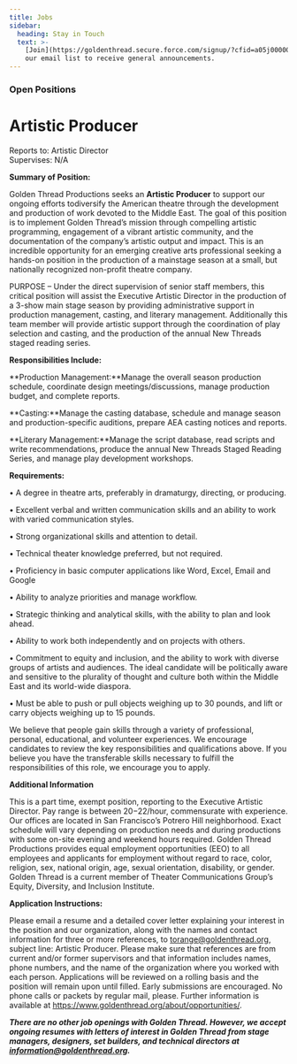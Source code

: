 ```yaml
---
title: Jobs
sidebar:
  heading: Stay in Touch
  text: >-
    [Join](https://goldenthread.secure.force.com/signup/?cfid=a05j000000LsdhQAAR)
    our email list to receive general announcements.
---
```

### Open Positions

# Artistic Producer

Reports to: Artistic Director\
Supervises: N/A

**Summary of Position:**

Golden Thread Productions seeks an **Artistic Producer** to support our ongoing efforts todiversify the American theatre through the development and production of work devoted to the Middle East. The goal of this position is to implement Golden Thread’s mission through compelling artistic programming, engagement of a vibrant artistic community, and the documentation of the company’s artistic output and impact. This is an incredible opportunity for an emerging creative arts professional seeking a hands-on position in the production of a mainstage season at a small, but nationally recognized non-profit theatre company.

PURPOSE – Under the direct supervision of senior staff members, this critical position will assist the Executive Artistic Director in the production of a 3-show main stage season by providing administrative support in production management, casting, and literary management. Additionally this team member will provide artistic support through the coordination of play selection and casting, and the production of the annual New Threads staged reading series.

**Responsibilities Include:**

**Production Management:**Manage the overall season production schedule, coordinate design meetings/discussions, manage production budget, and complete reports.

**Casting:**Manage the casting database, schedule and manage season and production-specific auditions, prepare AEA casting notices and reports.

**Literary Management:**Manage the script database, read scripts and write recommendations, produce the annual New Threads Staged Reading Series, and manage play development workshops.

**Requirements:**

• A degree in theatre arts, preferably in dramaturgy, directing, or producing.

• Excellent verbal and written communication skills and an ability to work with varied communication styles.

• Strong organizational skills and attention to detail.

• Technical theater knowledge preferred, but not required.

• Proficiency in basic computer applications like Word, Excel, Email and Google

• Ability to analyze priorities and manage workflow.

• Strategic thinking and analytical skills, with the ability to plan and look ahead.

• Ability to work both independently and on projects with others.

• Commitment to equity and inclusion, and the ability to work with diverse groups of artists and audiences. The ideal candidate will be politically aware and sensitive to the plurality of thought and culture both within the Middle East and its world-wide diaspora.

• Must be able to push or pull objects weighing up to 30 pounds, and lift or carry objects weighing up to 15 pounds.

We believe that people gain skills through a variety of professional, personal, educational, and volunteer experiences. We encourage candidates to review the key responsibilities and qualifications above. If you believe you have the transferable skills necessary to fulfill the responsibilities of this role, we encourage you to apply.

**Additional Information**

This is a part time, exempt position, reporting to the Executive Artistic Director. Pay range is between $20-$22/hour, commensurate with experience. Our offices are located in San Francisco’s Potrero Hill neighborhood. Exact schedule will vary depending on production needs and during productions with some on-site evening and weekend hours required. Golden Thread Productions provides equal employment opportunities (EEO) to all employees and applicants for employment without regard to race, color, religion, sex, national origin, age, sexual orientation, disability, or gender. Golden Thread is a current member of Theater Communications Group’s Equity, Diversity, and Inclusion Institute.

**Application Instructions:**

Please email a resume and a detailed cover letter explaining your interest in the position and our organization, along with the names and contact information for three or more references, to torange@goldenthread.org, subject line: Artistic Producer. Please make sure that references are from current and/or former supervisors and that information includes names, phone numbers, and the name of the organization where you worked with each person. Applications will be reviewed on a rolling basis and the position will remain upon until filled. Early submissions are encouraged. No phone calls or packets by regular mail, please. Further information is available at <https://www.goldenthread.org/about/opportunities/>.



***There are no other job openings with Golden Thread. However, we accept ongoing resumes with letters of interest in Golden Thread from stage managers, designers, set builders, and technical directors at [information@goldenthread.org]((mailto:information@goldenthread.org)).***
